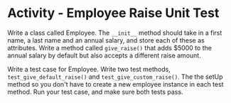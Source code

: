 
# Activity - Employee Raise Unit Test


Write a class called Employee. The `__init__` method should take in a first name, a last name and an annual salary, and store each of these as attributes. Write a method called `give_raise()` that adds $5000 to the annual salary by default but also accepts a different raise amount. 

 

Write a test case for Employee. Write two test methods, `test_give_default_raise()` and `test_give_custom_raise()`. The the setUp method so you don't have to create a new employee instance in each test method. Run your test case, and make sure both tests pass. 
